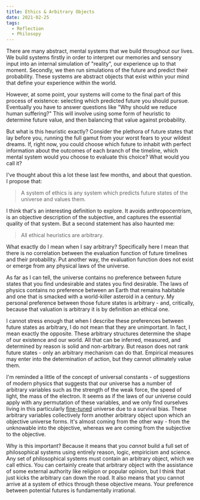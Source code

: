 ```yaml
---
title: Ethics & Arbitrary Objects
date: 2021-02-25
tags:
  - Reflection
  - Philosopy
---
```


There are many abstract, mental systems that we build throughout our lives. We build systems firstly in order to interpret our memories and sensory input into an internal simulation of "reality", our experience up to that moment. Secondly, we then run simulations of the future and predict their probability. These systems are abstract objects that exist within your mind that define your experience within the world.

However, at some point, your systems will come to the final part of this process of existence: selecting which predicted future you should pursue. Eventually you have to answer questions like "Why should we reduce human suffering?" This will involve using some form of heuristic to determine future value, and then balancing that value against probability. 

But what is this heuristic exactly? Consider the plethora of future states that lay before you, running the full gamut from your worst fears to your wildest dreams. If, right now, you could choose which future to inhabit with perfect information about the outcomes of each branch of the timeline, which mental system would you choose to evaluate this choice? What would you call it?

I've thought about this a lot these last few months, and about that question. I propose that:

> A system of ethics is any system which predicts future states of the universe and values them.

I think that's an interesting definition to explore. It avoids anthropocentrism, is an objective description of the subjective, and captures the essential quality of that system. But a second statement has also haunted me:

> All ethical heuristics are arbitrary.

What exactly do I mean when I say arbitrary? Specifically here I mean that there is no correlation between the evaluation function of future timelines and their probability. Put another way, the evaluation function does not exist or emerge from any physical laws of the universe.

As far as I can tell, the universe contains no preference between future states that you find undesirable and states you find desirable. The laws of physics contains no preference between an Earth that remains habitable and one that is smacked with a world-killer asteroid in a century. My personal preference between those future states is arbitrary - and, critically, because that valuation is arbitrary it is by definition an ethical one.

I cannot stress enough that when I describe these preferences between future states as arbitrary, I do not mean that they are unimportant. In fact, I mean exactly the opposite. These arbitrary structures determine the shape of our existence and our world. All that can be inferred, measured, and determined by reason is solid and non-arbitrary. But reason does not rank future states - only an arbitrary mechanism can do that. Empirical measures may enter into the determination of action, but they cannot ultimately value them. 

I'm reminded a little of the concept of universal constants - of suggestions of modern physics that suggests that our universe has a number of arbitrary variables such as the strength of the weak force, the speed of light, the mass of the electron. It seems as if the laws of our universe could apply with any permutation of these variables, and we only find ourselves living in this particularly [fine-tuned](https://en.wikipedia.org/wiki/Fine-tuned_universe) universe due to a survival bias. These arbitrary variables collectively form another arbitrary object upon which an objective universe forms. It's almost coming from the other way - from the unknowable into the objective, whereas we are coming from the subjective to the objective.

Why is this important? Because it means that you *cannot* build a full set of philosophical systems using entirely reason, logic, empiricism and science. Any set of philosophical systems must contain an arbitrary object, which we call ethics. You can certainly create that arbitrary object with the assistance of some external authority like religion or popular opinion, but I think that just kicks the arbitrary can down the road. It also means that you cannot arrive at a system of ethics through these objective means. Your preference between potential futures is fundamentally irrational.
